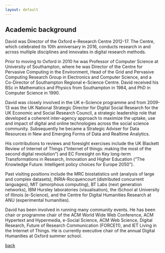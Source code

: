 ```yaml
---
layout: default
---
```


## Academic background

David was Director of the Oxford e-Research Centre 2012-17. The Centre,
which celebrated its 10th anniversary in 2016, conducts research in and 
across multiple disciplines and innovates in digital research methods. 

Prior to moving to Oxford in 2010 he was Professor of Computer Science 
at University of Southampton, where he was Director of the Centre for
Pervasive Computing in the Environment, Head of the Grid and Pervasive
Computing Research Group in Electronics and Computer Science, and a 
Co-Director of Southampton Regional e-Science Centre.  David received his
BSc in Mathematics and Physics from Southampton in 1984, and PhD in Computer
Science in 1990.

David was closely involved in the UK e-Science programme and from 
2009-13 was the UK National Strategic Director for Digital Social Research 
for the UK Economic and Social Research Council, a strategic leadership role 
that developed a coherent inter-agency approach to maximize the uptake, use 
and impact of digital and online technologies across the social science community. 
Subsequently he became a Strategic Adviser for Data Resources in New and Emerging 
Forms of Data and Realtime Analytics.

His contributions to reviews and foresight exercises include the UK Blackett 
Review of Internet of Things (“Internet of things: making the most of the 
second digital revolution”) and EC Foresight on Key long-term Transformations 
in Research, Innovation and Higher Education (“The Knowledge Future: Intelligent 
policy choices for Europe 2050”). 

Past visiting positions include the MRC biostatistics unit (analysis
of large and complex datasets), INRIA-Rocquencourt (distributed concurrent 
languages), MIT (amorphous computing), BT Labs (next generation networks), 
IBM Hursley laboratories (visualisation), the iSchool at University of Illinois 
(e-Science), and the Centre for Digital Humanities Research at ANU (experimental 
humanities).

David has been involved in running many community events. He has been chair or
programme chair of the ACM World Wide Web Conference, ACM Hypertext and Hypermedia, 
e-Social Science, ACM Web Science, Digital Research, Future of Research 
Communication (FORCE11), and IET Living in the Internet of Things.  He is 
currently executive chair of the annual Digital Humanities at Oxford summer school.

[back](./)
